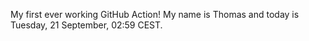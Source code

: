 My first ever working GitHub Action!
My name is Thomas and today is Tuesday, 21 September, 02:59 CEST. 
